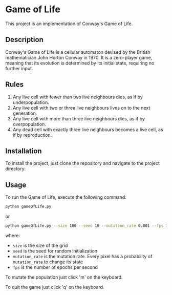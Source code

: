 # Game of Life

This project is an implementation of Conway's Game of Life.

## Description

Conway's Game of Life is a cellular automaton devised by the British mathematician John Horton Conway in 1970. It is a zero-player game, meaning that its evolution is determined by its initial state, requiring no further input.

## Rules

1. Any live cell with fewer than two live neighbours dies, as if by underpopulation.
2. Any live cell with two or three live neighbours lives on to the next generation.
3. Any live cell with more than three live neighbours dies, as if by overpopulation.
4. Any dead cell with exactly three live neighbours becomes a live cell, as if by reproduction.

## Installation

To install the project, just clone the repository and navigate to the project directory:

## Usage

To run the Game of Life, execute the following command:

```bash
python gameOfLife.py
```
or

```bash
python gameOfLife.py --size 100 --seed 10 --mutation_rate 0.001 --fps 100
```

where:
- `size` is the size of the grid
- `seed` is the seed for random initialization
- `mutation_rate` is the mutation rate. Every pixel has a probability of `mutation_rate` to change its state
- `fps` is the number of epochs per second

To mutate the population just click 'm' on the keyboard.

To quit the game just click 'q' on the keyboard.